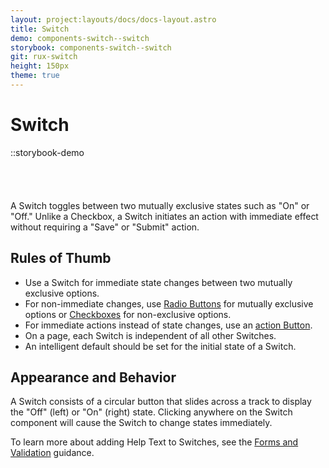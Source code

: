 ```yaml
---
layout: project:layouts/docs/docs-layout.astro
title: Switch
demo: components-switch--switch
storybook: components-switch--switch
git: rux-switch
height: 150px
theme: true
---
```


# Switch

::storybook-demo

<hr style="height:40px; visibility:hidden;" />
A Switch toggles between two mutually exclusive states such as "On" or "Off." Unlike a Checkbox, a Switch initiates an action with immediate effect without requiring a "Save" or "Submit" action.

## Rules of Thumb

- Use a Switch for immediate state changes between two mutually exclusive options.
- For non-immediate changes, use [Radio Buttons](/components/radio-button) for mutually exclusive options or [Checkboxes](/components/checkbox) for non-exclusive options.
- For immediate actions instead of state changes, use an [action Button](/components/button).
- On a page, each Switch is independent of all other Switches.
- An intelligent default should be set for the initial state of a Switch.

## Appearance and Behavior

A Switch consists of a circular button that slides across a track to display the "Off" (left) or "On" (right) state. Clicking anywhere on the Switch component will cause the Switch to change states immediately.

To learn more about adding Help Text to Switches, see the [Forms and Validation](/patterns/forms-and-validation) guidance.
